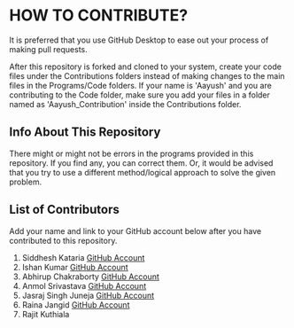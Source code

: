 # HOW TO CONTRIBUTE?

It is preferred that you use GitHub Desktop to ease out your process of making pull requests. 

After this repository is forked and cloned to your system, create your code files under the Contributions folders instead of making changes to the main files in the Programs/Code folders.
If your name is 'Aayush' and you are contributing to the Code folder, make sure you add your files in a folder named as 'Aayush_Contribution' inside the Contributions folder.

## Info About This Repository
There might or might not be errors in the programs provided in this repository. If you find any, you can correct them. Or, it would be advised that you try to use a different method/logical approach to solve the given problem. 

## List of Contributors
Add your name and link to your GitHub account below after you have contributed to this repository.

1. Siddhesh Kataria [GitHub Account](https://www.github.com/siddkataria)
2. Ishan Kumar [GitHub Account](https://www.github.com/IshanKumar2001)
3. Abhirup Chakraborty [GitHub Account](https://www.github.com/yoloabhi)
4. Anmol Srivastava [GitHub Account](https://www.github.com/anmolsri150)
5. Jasraj Singh Juneja [GitHub Account](https://www.github.com/factualsquirrel)
6. Raina Jangid [GitHub Account](https://github.com/rainajangid)
7. Rajit Kuthiala
